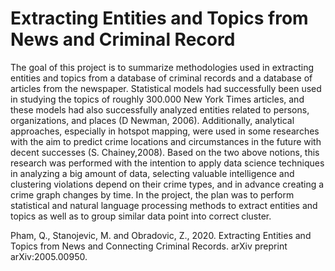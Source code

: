 #     Extracting Entities and Topics from News and Criminal Record

The goal of this project is to summarize methodologies used in extracting entities and topics from a database of criminal records and a database of articles from the newspaper. Statistical models had successfully been used in studying the topics of roughly 300.000 New York Times articles, and these models had also successfully analyzed entities related to persons, organizations, and places (D Newman, 2006). Additionally, analytical approaches, especially in hotspot mapping, were used in some researches with the aim to predict crime locations and circumstances in the future with decent successes (S. Chainey,2008). Based on the two above notions, this research was performed with the intention to apply data science techniques in analyzing a big amount of data, selecting valuable intelligence and clustering violations depend on their crime types, and in advance creating a crime graph changes by time.  In the project, the plan was to perform statistical and natural language processing methods to extract entities and topics as well as to group similar data point into correct cluster. 

Pham, Q., Stanojevic, M. and Obradovic, Z., 2020. Extracting Entities and Topics from News and Connecting Criminal Records. arXiv preprint arXiv:2005.00950.

